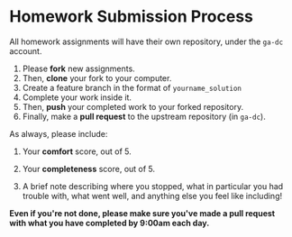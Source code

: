 # Homework Submission Process

All homework assignments will have their own repository, under the `ga-dc` account.

1. Please **fork** new assignments. 
2. Then, **clone** your fork to your computer. 
3. Create a feature branch in the format of `yourname_solution`
4. Complete your work inside it. 
5. Then, **push** your completed work to your forked repository. 
6. Finally, make a **pull request** to the upstream repository (in `ga-dc`).

As always, please include:

1. Your **comfort** score, out of 5.

2. Your **completeness** score, out of 5.

3. A brief note describing where you stopped, what in particular you had trouble with, what went well, and anything else you feel like including!

**Even if you're not done, please make sure you've made a pull request with what you have completed by 9:00am each day.**
